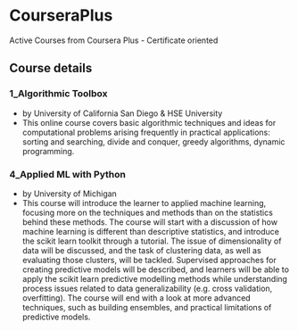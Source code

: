 # CourseraPlus
Active Courses from Coursera Plus - Certificate oriented

## Course details

### 1_Algorithmic Toolbox
- by University of California San Diego & HSE University
- This online course covers basic algorithmic techniques and ideas for computational problems arising frequently in practical applications: sorting and searching, divide and conquer, greedy algorithms, dynamic programming. 


### 4_Applied ML with Python
- by University of Michigan
- This course will introduce the learner to applied machine learning, focusing more on the techniques and methods than on the statistics behind these methods. The course will start with a discussion of how machine learning is different than descriptive statistics, and introduce the scikit learn toolkit through a tutorial. The issue of dimensionality of data will be discussed, and the task of clustering data, as well as evaluating those clusters, will be tackled. Supervised approaches for creating predictive models will be described, and learners will be able to apply the scikit learn predictive modelling methods while understanding process issues related to data generalizability (e.g. cross validation, overfitting). The course will end with a look at more advanced techniques, such as building ensembles, and practical limitations of predictive models. 
